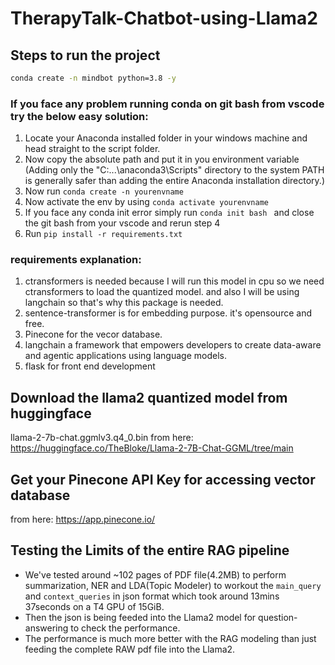 # TherapyTalk-Chatbot-using-Llama2

## Steps to run the project

```bash
conda create -n mindbot python=3.8 -y
```
### If you face any problem running conda on git bash from vscode try the below easy solution:
1. Locate your Anaconda installed folder in your windows machine and head straight to the script folder.
2. Now copy the absolute path and put it in you environment variable (Adding only the "C:\...\anaconda3\Scripts" directory to the system PATH is generally safer than adding the entire Anaconda installation directory.)
3. Now run ```conda create -n yourenvname ```
4. Now activate the env by using ```conda activate yourenvname```
5. If you face any conda init error simply run ```conda init bash ``` and close the git bash from your vscode and rerun step 4
6. Run ```pip install -r requirements.txt ```

### requirements explanation:
1. ctransformers is needed because I will run this model in cpu so we need ctransformers to load the quantized model. and also I will be using langchain so that's why this package is needed.
2. sentence-transformer is for embedding purpose. it's opensource and free.
3. Pinecone for the vecor database.  
4. langchain  a framework that empowers developers to create data-aware and agentic applications using language models.
5. flask for front end development

## Download the llama2 quantized model from huggingface
llama-2-7b-chat.ggmlv3.q4_0.bin from here: https://huggingface.co/TheBloke/Llama-2-7B-Chat-GGML/tree/main 

## Get your Pinecone API Key for accessing vector database
from here: https://app.pinecone.io/

## Testing the Limits of the entire RAG pipeline
- We've tested around ~102 pages of PDF file(4.2MB) to perform summarization, NER and LDA(Topic Modeler) to workout the `main_query` and `context_queries` in json format which took around 13mins 37seconds on a T4 GPU of 15GiB.
- Then the json is being feeded into the Llama2 model for question-answering to check the performance.
- The performance is much more better with the RAG modeling than just feeding the complete RAW pdf file into the Llama2.

